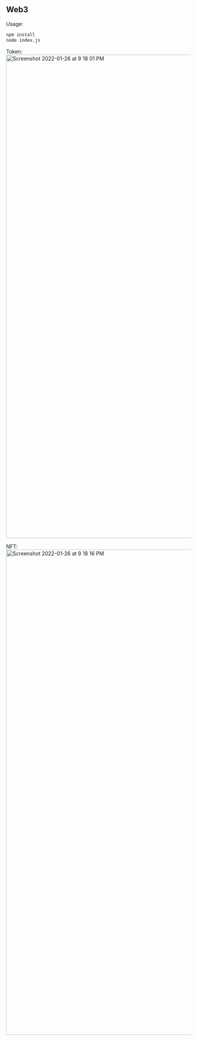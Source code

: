 ## Web3

Usage:

```bash
npm install
node index.js
```

Token:
<img width="1314" alt="Screenshot 2022-01-26 at 9 18 01 PM" src="https://user-images.githubusercontent.com/40539705/151196886-ea83888c-0e01-41fe-b027-98fbeb833e7e.png">

NFT:
<img width="1319" alt="Screenshot 2022-01-26 at 9 18 16 PM" src="https://user-images.githubusercontent.com/40539705/151196926-23b18886-77ab-429a-bd9c-4ad86321bb90.png">
